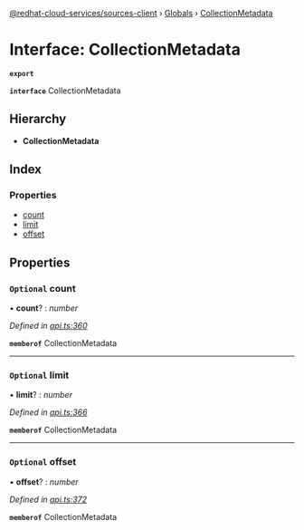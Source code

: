 [@redhat-cloud-services/sources-client](../README.md) › [Globals](../globals.md) › [CollectionMetadata](collectionmetadata.md)

# Interface: CollectionMetadata

**`export`** 

**`interface`** CollectionMetadata

## Hierarchy

* **CollectionMetadata**

## Index

### Properties

* [count](collectionmetadata.md#optional-count)
* [limit](collectionmetadata.md#optional-limit)
* [offset](collectionmetadata.md#optional-offset)

## Properties

### `Optional` count

• **count**? : *number*

*Defined in [api.ts:360](https://github.com/RedHatInsights/javascript-clients/blob/master/packages/sources/api.ts#L360)*

**`memberof`** CollectionMetadata

___

### `Optional` limit

• **limit**? : *number*

*Defined in [api.ts:366](https://github.com/RedHatInsights/javascript-clients/blob/master/packages/sources/api.ts#L366)*

**`memberof`** CollectionMetadata

___

### `Optional` offset

• **offset**? : *number*

*Defined in [api.ts:372](https://github.com/RedHatInsights/javascript-clients/blob/master/packages/sources/api.ts#L372)*

**`memberof`** CollectionMetadata
